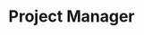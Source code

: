 ---
draft: false
name: "Amber Southard"
title: "Project Manager"
avatar: {
    src: "https://1drv.ms/i/s!AoM7TSrp7nnmlTJBNDP6iTQcpBzq?embed=1&width=256",
    alt: "Amber Southard"
}
publishDate: "2022-11-08 15:39"
---